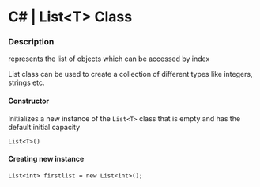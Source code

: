 # C# | List&lt;T> Class


### Description
represents the list of objects which can be accessed by index

List class can be used to create a collection of different types like integers, strings etc.

#### Constructor
Initializes a new instance of the `List<T>` class that is empty and has the default initial capacity

```
List<T>()
```


#### Creating new instance

```
List<int> firstlist = new List<int>();
```